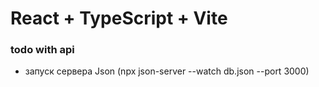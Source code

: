 # React + TypeScript + Vite

### todo with api

- запуск сервера Json (npx json-server --watch db.json --port 3000)